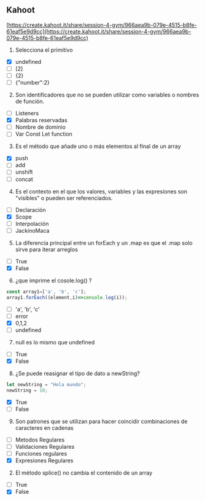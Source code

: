 
## Kahoot

[https://create.kahoot.it/share/session-4-gym/966aea9b-079e-4515-b8fe-61eaf5e9d9cc](https://create.kahoot.it/share/session-4-gym/966aea9b-079e-4515-b8fe-61eaf5e9d9cc)

1. Selecciona el primitivo

- [x] undefined
- [ ] [2]
- [ ] {2}
- [ ] {"number":2}

2. Son identificadores que no se pueden utilizar como variables o nombres de función.
- [ ] Listeners
- [x] Palabras reservadas
- [ ] Nombre de dominio
- [ ] Var Const Let function

3. Es el método que añade uno o más elementos al final de un array
- [x] push
- [ ] add
- [ ] unshift
- [ ] concat

4. Es el contexto en el que los valores, variables y las expresiones son "visibles" o pueden ser referenciados.
- [ ] Declaración
- [x] Scope
- [ ] Interpolación
- [ ] JackinoMaca

5. La diferencia principal entre un forEach y un .map es que el .map solo sirve para iterar arreglos
- [ ] True
- [x] False

6. ¿que imprime el cosole.log() ?
```js
const array1=['a', 'b', 'c'];
array1.forEach((element,i)=>console.log(i));
```
- [ ] 'a', 'b', 'c'
- [ ] error
- [x] 0,1,2
- [ ] undefined

7. null es lo mismo que undefined
- [ ] True
- [x] False

8. ¿Se puede reasignar el tipo de dato a newString?
```js
let newString = "Hola mundo";
newString = 10;
```
- [x] True
- [ ] False

9. Son patrones que se utilizan para hacer coincidir combinaciones de caracteres en cadenas
- [ ] Metodos Regulares
- [ ] Validaciones Regulares
- [ ] Funciones regulares
- [x] Expresiones Regulares

2. El método splice() no cambia el contenido de un array
- [ ] True
- [x] False
